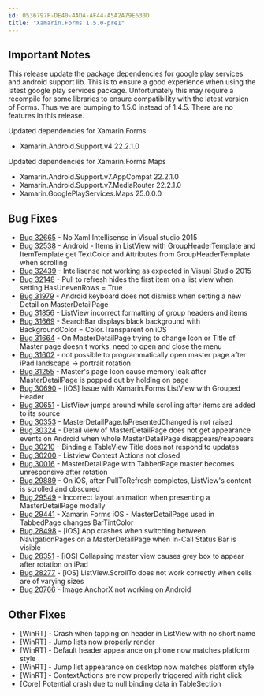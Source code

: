 ```yaml
---
id: 0536797F-DE40-4ADA-AF44-A5A2A79E630D
title: "Xamarin.Forms 1.5.0-pre1"
---
```


## Important Notes ##

This release update the package dependencies for google play services and android support lib. This is to ensure a good experience when using the latest google play services package. Unfortunately this may require a recompile for some libraries to ensure compatibility with the latest version of Forms. Thus we are bumping to 1.5.0 instead of 1.4.5. There are no features in this release.

Updated dependencies for Xamarin.Forms

- Xamarin.Android.Support.v4 22.2.1.0

Updated dependencies for Xamarin.Forms.Maps

- Xamarin.Android.Support.v7.AppCompat 22.2.1.0
- Xamarin.Android.Support.v7.MediaRouter 22.2.1.0
- Xamarin.GooglePlayServices.Maps 25.0.0.0

## Bug Fixes ##

- [Bug 32665](https://bugzilla.xamarin.com/show_bug.cgi?id=32665) - No Xaml Intellisense in Visual studio 2015
- [Bug 32538](https://bugzilla.xamarin.com/show_bug.cgi?id=32538) - Android - Items in ListView with GroupHeaderTemplate and ItemTemplate get TextColor and Attributes from GroupHeaderTemplate when scrolling
- [Bug 32439](https://bugzilla.xamarin.com/show_bug.cgi?id=32439) - Intellisense not working as expected in Visual Studio 2015
- [Bug 32148](https://bugzilla.xamarin.com/show_bug.cgi?id=32148) - Pull to refresh hides the first item on a list view when setting HasUnevenRows = True
- [Bug 31979](https://bugzilla.xamarin.com/show_bug.cgi?id=31979) - Android keyboard does not dismiss when setting a new Detail on MasterDetailPage
- [Bug 31856](https://bugzilla.xamarin.com/show_bug.cgi?id=31856) - ListView incorrect formatting of group headers and items
- [Bug 31669](https://bugzilla.xamarin.com/show_bug.cgi?id=31669) - SearchBar displays black background with BackgroundColor = Color.Transparent on iOS
- [Bug 31664](https://bugzilla.xamarin.com/show_bug.cgi?id=31664) - On MasterDetailPage trying to change Icon or Title of Master page doesn't works, need to open and close the menu
- [Bug 31602](https://bugzilla.xamarin.com/show_bug.cgi?id=31602) - not possible to programmatically open master page after iPad landscape -> portrait rotation
- [Bug 31255](https://bugzilla.xamarin.com/show_bug.cgi?id=31255) - Master's page Icon cause memory leak after MasterDetailPage is popped out by holding on page
- [Bug 30690](https://bugzilla.xamarin.com/show_bug.cgi?id=30690) - [iOS] Issue with Xamarin.Forms ListView with Grouped Header
- [Bug 30651](https://bugzilla.xamarin.com/show_bug.cgi?id=30651) - ListView jumps around while scrolling after items are added to its source
- [Bug 30353](https://bugzilla.xamarin.com/show_bug.cgi?id=30353) - MasterDetailPage.IsPresentedChanged is not raised
- [Bug 30324](https://bugzilla.xamarin.com/show_bug.cgi?id=30324) - Detail view of MasterDetailPage does not get appearance events on Android when whole MasterDetailPage disappears/reappears
- [Bug 30210](https://bugzilla.xamarin.com/show_bug.cgi?id=30210) - Binding a TableView Title does not respond to updates
- [Bug 30200](https://bugzilla.xamarin.com/show_bug.cgi?id=30200) - Listview Context Actions not closed
- [Bug 30016](https://bugzilla.xamarin.com/show_bug.cgi?id=30016) - MasterDetailPage with TabbedPage master becomes unresponsive after rotation
- [Bug 29889](https://bugzilla.xamarin.com/show_bug.cgi?id=29889) - On iOS, after PullToRefresh completes, ListView's content is scrolled and obscured
- [Bug 29549](https://bugzilla.xamarin.com/show_bug.cgi?id=29549) - Incorrect layout animation when presenting a MasterDetailPage modally
- [Bug 29441](https://bugzilla.xamarin.com/show_bug.cgi?id=29441) - Xamarin Forms iOS - MasterDetailPage used in TabbedPage changes BarTintColor
- [Bug 28498](https://bugzilla.xamarin.com/show_bug.cgi?id=28498) - [iOS] App crashes when switching between NavigationPages on a MasterDetailPage when In-Call Status Bar is visible
- [Bug 28351](https://bugzilla.xamarin.com/show_bug.cgi?id=28351) - [iOS] Collapsing master view causes grey box to appear after rotation on iPad
- [Bug 28277](https://bugzilla.xamarin.com/show_bug.cgi?id=28277) - [iOS] ListView.ScrollTo does not work correctly when cells are of varying sizes
- [Bug 20766](https://bugzilla.xamarin.com/show_bug.cgi?id=20766) - Image AnchorX not working on Android

## Other Fixes ##

- [WinRT] - Crash when tapping on header in ListView with no short name
- [WinRT] - Jump lists now properly render
- [WinRT] - Default header appearance on phone now matches platform style
- [WinRT] - Jump list appearance on desktop now matches platform style
- [WinRT] - ContextActions are now properly triggered with right click
- [Core] Potential crash due to null binding data in TableSection

